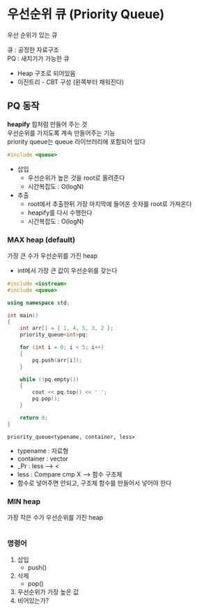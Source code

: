 # 우선순위 큐 (Priority Queue)

우선 순위가 있는 큐

큐 : 공정한 자료구조  
PQ : 새치기가 가능한 큐  
- Heap 구조로 되어있음
- 이진트리 - CBT 구성
(왼쪽부터 채워진다)

## PQ 동작

**heapify**
힙처럼 만들어 주는 것  
우선순위를 가지도록 계속 만들어주는  기능  
priority queue는 queue 라이브러리에 포함되어 있다

``` C++
#include <queue>
```

- 삽입
  - 우선순위가 높은 것을 root로 올려준다
  - 시간복잡도 : O(logN)
- 추출
  - root에서 추출한뒤 가장 마지막에 들어온 숫자를 root로 가져온다
  - heapify를 다시 수행한다
  - 시간복잡도 : O(logN)


### MAX heap (default)

가장 큰 수가 우선순위를 가진 heap
- int에서 가장 큰 값이 우선순위를 갖는다

``` C++
#include <iostream>
#include <queue>

using namespace std;

int main()
{
	int arr[] = { 1, 4, 5, 3, 2 };
	priority_queue<int>pq;

	for (int i = 0; i < 5; i++)
	{
		pq.push(arr[i]);
	}

	while (!pq.empty())
	{
		cout << pq.top() << ' ';
		pq.pop();
	}

	return 0;
}
```

`priority_queue<typename, container, less>`
- typename : 자료형
- container : vector
- _Pr : less --> <
- less : Compare cmp X --> 함수 구조체
- 함수로 넣어주면 안되고, 구조체 함수를 만들어서 넣어야 한다

### MIN heap

가장 작은 수가 우선순위를 가진 heap

``` C++

```

### 명령어

1. 삽입
   - push()
2. 삭제
   - pop()
3. 우선순위가 가장 높은 값
4. 비어있는가?